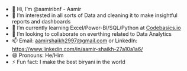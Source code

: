 - 👋 Hi, I’m @aamiribnf - Aamir
- 👀 I’m interested in all sorts of Data and cleaning it to make insightful reports and dashboards
- 🌱 I’m currently learning Excel/Power-BI/SQL/Python at [Codebasics.io](https://codebasics.io/)
- 💞️ I’m looking to collaborate on everthing related to Data Analytics 
- 📫 Email: aamirshaikh2997@gmail.com or LinkedIn: https://www.linkedin.com/in/aamir-shaikh-27a10a1a6/
- 😄 Pronouns: He/Him
- ⚡ Fun fact: I make the best biryani in the world

<!---
aamiribnf/aamiribnf is a ✨ special ✨ repository because its `README.md` (this file) appears on your GitHub profile.
You can click the Preview link to take a look at your changes.
--->
